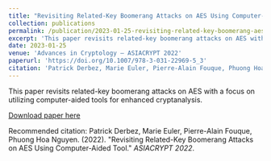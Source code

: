 ```yaml
---
title: "Revisiting Related-Key Boomerang Attacks on AES Using Computer-Aided Tool"
collection: publications
permalink: /publication/2023-01-25-revisiting-related-key-boomerang-aes
excerpt: 'This paper revisits related-key boomerang attacks on AES with a focus on utilizing computer-aided tools for enhanced cryptanalysis.'
date: 2023-01-25
venue: 'Advances in Cryptology – ASIACRYPT 2022'
paperurl: 'https://doi.org/10.1007/978-3-031-22969-5_3'
citation: 'Patrick Derbez, Marie Euler, Pierre-Alain Fouque, Phuong Hoa Nguyen. (2022). &quot;Revisiting Related-Key Boomerang Attacks on AES Using Computer-Aided Tool.&quot; <i>ASIACRYPT 2022</i>.'
---
```

This paper revisits related-key boomerang attacks on AES with a focus on utilizing computer-aided tools for enhanced cryptanalysis.

[Download paper here](https://doi.org/10.1007/978-3-031-22969-5_3)

Recommended citation: Patrick Derbez, Marie Euler, Pierre-Alain Fouque, Phuong Hoa Nguyen. (2022). "Revisiting Related-Key Boomerang Attacks on AES Using Computer-Aided Tool." <i>ASIACRYPT 2022</i>.